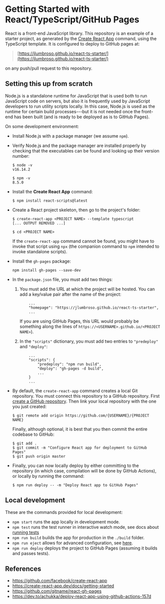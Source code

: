 # Getting Started with React/TypeScript/GitHub Pages

React is a front-end JavaScript library. This repository is an example of a
starter project, as generated by the
[Create React App](https://github.com/facebook/create-react-app) command,
using the TypeScript template. It is configured to deploy to GitHub pages
at:

> [https://jlumbroso.github.io/react-ts-starter/](https://jlumbroso.github.io/react-ts-starter/)

on any push/pull request to this repository.

## Setting this up from scratch

Node.js is a standalone runtime for JavaScript that is used both to run
JavaScript code on servers, but also it is frequently used by JavaScript
developers to run utility scripts locally. In this case, Node.js is used
as the runtime for certain build processes---but it is not needed once the
front-end has been built (and is ready to be deployed as is to GitHub Pages).

On some development environment:

- Install Node.js with a package manager (we assume `npm`).

- Verify Node.js and the package manager are installed properly by
  checking that the executables can be found and looking up their version
  number:

  ```
  $ node -v
  v16.14.2

  $ npm -v
  8.5.0
  ```

- Install the **Create React App** command:

  ```
  $ npm install react-scripts@latest
  ```

- Create a React project skeleton, then go to the project's folder:

  ```
  $ create-react-app <PROJECT NAME> --template typescript
  [... OUTPUT REMOVED ...]

  $ cd <PROJECT NAME>
  ```

  If the `create-react-app` command cannot be found, you might have
  to invoke that script using `npx` (the companion command to `npm`
  intended to invoke standalone scripts).

- Install the `gh-pages` package:

  ```
  npm install gh-pages --save-dev
  ```

- In the `package.json` file, you must add two things:

  1. You must add the URL at which the project will be hosted.
     You can add a key/value pair after the name of the project:

     ```
         ...
         "homepage": "https://jlumbroso.github.io/react-ts-starter",
         ...
     ```

     If you are using GitHub Pages, this URL would probably be something
     along the lines of `https://<USERNAME>.github.io/<PROJECT NAME>`).

  2. In the `"scripts"` dictionary, you must add two entries to
     `"predeploy"` and `"deploy"`:

     ```
         ...
         "scripts": {
             "predeploy": "npm run build",
             "deploy": "gh-pages -d build",
             ...
         }
         ...
     ```

- By default, the `create-react-app` command creates a local Git
  repository. You must connect this repository to a GitHub repository.
  First [create a GitHub repository](https://github.com/new).
  Then link your local repository with the one you just created:

  ```
  $ git remote add origin https://github.com/{USERNAME}/{PROJECT NAME}
  ```

  Finally, although optional, it is best that you then commit the
  entire codebase to GitHub:

  ```
  $ git add .
  $ git commit -m "Configure React app for deployment to GitHub Pages"
  $ git push origin master
  ```

- Finally, you can now locally deploy by either committing to the
  repository (in which case, compilation will be done by GitHub
  Actions), or locally by running the command:
  ```
  $ npm run deploy -- -m "Deploy React app to GitHub Pages"
  ```

## Local development

These are the commands provided for local development:

- `npm start` runs the app locally in development mode.
- `npm test` runs the test runner in interactive watch mode, see
  docs about [running tests](https://facebook.github.io/create-react-app/docs/running-tests)
- `npm run build` builds the app for production in the `./build` folder.
- `npm run eject` allows for advanced configuration, see
  [here](https://create-react-app.dev/docs/available-scripts#npm-run-eject).
- `npm run deploy` deploys the project to GitHub Pages (assuming it builds and passes tests).

## References

- https://github.com/facebook/create-react-app
- https://create-react-app.dev/docs/getting-started
- https://github.com/gitname/react-gh-pages
- https://dev.to/achukka/deploy-react-app-using-github-actions-157d
